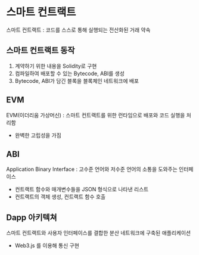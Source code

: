 # 스마트 컨트랙트

스마트 컨트랙트 : 코드를 스스로 통해 실행되는 전산화된 거래 약속

## 스마트 컨트랙트 동작

1. 계약하기 위한 내용을 Solidity로 구현
2. 컴파일하여 배포할 수 있는 Bytecode, ABI를 생성
3. Bytecode, ABI가 담긴 블록을 블록체인 네트워크에 배포

## EVM

EVM(이더리움 가상머신) : 스마트 컨트랙트를 위한 런타임으로 배포와 코드 실행을 처리함

- 완벽한 고립성을 가짐

## ABI

Application Binary Interface : 고수준 언어와 저수준 언어의 소통을 도와주는 인터페이스

- 컨트랙트 함수와 매개변수들을 JSON 형식으로 나타낸 리스트
- 컨트랙트의 객체 생성, 컨트랙트 함수 호출

## Dapp 아키텍쳐

스마트 컨트랙트와 사용자 인터페이스를 결합한 분산 네트워크에 구축된 애플리케이션

- Web3.js 를 이용해 통신 구현

